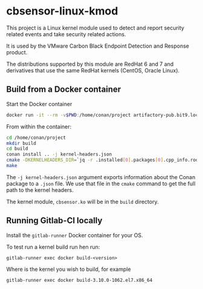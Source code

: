 # cbsensor-linux-kmod

This project is a Linux kernel module used to detect and report security related events and take security related actions.

It is used by the VMware Carbon Black Endpoint Detection and Response product.

The distributions supported by this module are RedHat 6 and 7 and derivatives that use the same RedHat kernels (CentOS, Oracle Linux).

## Build from a Docker container

Start the Docker container
```bash
docker run -it --rm -v$PWD:/home/conan/project artifactory-pub.bit9.local:5000/cbr/cbr-linux-builder-kernel
```
From within the container:
```bash
cd /home/conan/project
mkdir build
cd build
conan install .. -j kernel-headers.json
cmake -DKERNELHEADERS_DIR=`jq -r .installed[0].packages[0].cpp_info.rootpath < kernel-headers.json`/kernel ../src/kmod
make
```

The `-j kernel-headers.json` argument exports information about the Conan package to a `.json` file. We use that file in the `cmake` command to get the full path to the kernel headers.

The kernel module, `cbsensor.ko` will be in the `build` directory.

## Running Gitlab-CI locally

Install the `gitlab-runner` Docker container for your OS.

To test run a kernel build run hen run:
```
gitlab-runner exec docker build-<version>
```
Where <version> is the kernel you wish to build, for example
```
gitlab-runner exec docker build-3.10.0-1062.el7.x86_64
```
